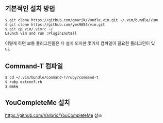 ## 기본적인 설치 방법

```bash
$ git clone https://github.com/gmarik/Vundle.vim.git ~/.vim/bundle/Vundle.vim
$ git clone https://github.com/yms9654/vim.git
$ git cp vim/.vimrc ~/
Launch vim and run :PluginInstall
```

이렇게 하면 보통 플러그인들은 다 설치 되지만
몇가지 컴파일이 필요한 플러그인이 있다.

## Command-T 컴파일

```bash
$ cd ~/.vim/bundle/Command-T/ruby/command-t
$ ruby extconf.rb
$ make
```

## YouCompleteMe 설치

https://github.com/Valloric/YouCompleteMe 참조
